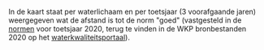 In de kaart staat per waterlichaam en per toetsjaar (3 voorafgaande jaren) weergegeven wat de afstand is tot de norm "goed" (vastgesteld in de [normen](https://www.waterkwaliteitsportaal.nl/WKP.WebApplication/General/DownloadFile?path=CustomReports/December2020Publiek/Bestanden/4.doelen_owl_202012171012_SGBP3.csv) voor toetsjaar 2020, terug te vinden in de WKP bronbestanden 2020 op het [waterkwaliteitsportaal](http://www.waterkwaliteitsportaal.nl/)).

